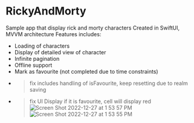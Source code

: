 # RickyAndMorty

Sample app that display rick and morty characters 
Created in SwiftUI, MVVM architecture
Features includes:
- Loading of characters
- Display of detailed view of character
- Infinite pagination
- Offline support
- Mark as favourite (not completed due to time constraints)
- > fix includes handling of isFavourite, keep resetting due to realm saving
- > fix UI Display if it is favourite, cell will display red 
![Screen Shot 2022-12-27 at 1 53 57 PM](https://user-images.githubusercontent.com/8087709/209618228-7693797f-8fb2-4ad6-a54c-9cac669f2187.png)
![Screen Shot 2022-12-27 at 1 53 55 PM](https://user-images.githubusercontent.com/8087709/209618246-97c0e1d5-675d-4486-b409-b8e731eed144.png)
